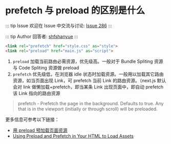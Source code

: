 # prefetch 与 preload 的区别是什么



::: tip Issue 
 欢迎在 Issue 中交流与讨论: [Issue 286](https://github.com/shfshanyue/Daily-Question/issues/286) 
:::

::: tip Author 
回答者: [shfshanyue](https://github.com/shfshanyue) 
:::

``` html
<link rel="prefetch" href="style.css" as="style">
<link rel="preload" href="main.js" as="script">
```

1. `preload` 加载当前路由必需资源，优先级高。一般对于 Bundle Spliting 资源与 Code Spliting 资源做 preload
1. `prefetch` 优先级低，在浏览器 idle 状态时加载资源。一般用以加载其它路由资源，如当页面出现 Link，可 prefetch 当前 Link 的路由资源。（next.js 默认会对 link  做懒加载+prefetch，即当某条 Link 出现页面中，即自动 prefetch 该 Link 指向的路由资源

> prefetch - Prefetch the page in the background. Defaults to true. Any <Link /> that is in the viewport (initially or through scroll) will be preloaded.

更多信息可参考以下链接：

+ [用 preload 预加载页面资源](https://juejin.im/post/5a7fb09bf265da4e8e785c38)
+ [Using Preload and Prefetch in Your HTML to Load Assets](https://alligator.io/html/preload-prefetch/)